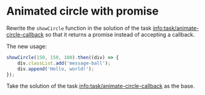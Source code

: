 # Animated circle with promise

Rewrite the `showCircle` function in the solution of the task <info:task/animate-circle-callback> so that it returns a promise instead of accepting a callback.

The new usage:

```js
showCircle(150, 150, 100).then((div) => {
    div.classList.add('message-ball');
    div.append('Hello, world!');
});
```

Take the solution of the task <info:task/animate-circle-callback> as the base.
